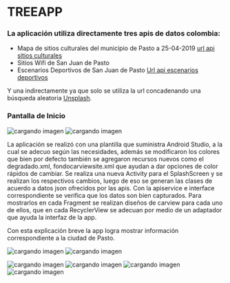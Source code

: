 # TREEAPP
### La aplicación utiliza directamente tres apis de  datos colombia:

- Mapa de sitios culturales del municipio de Pasto a 25-04-2019
[url api sitios culturales](https://www.datos.gov.co/Salud-y-Protecci-n-Social/Mapa-de-sitios-culturales-del-municipio-de-Pasto-a/4zbg-ky2h)
- Sitios Wifi de San Juan de Pasto
- Escenarios Deportivos de San Juan de Pasto [Url api escenarios deportivos](https://www.datos.gov.co/Funci-n-p-blica/Escenarios-Deportivos-Municipio-De-PASTO/vx6j-j5fb)


Y una indirectamente ya que solo se utiliza la url concadenando una búsqueda aleatoria
[Unsplash](https://unsplash.com/).

### Pantalla de Inicio
![cargando imagen](https://lh4.googleusercontent.com/nrac88x4-DS5_mpIpufYP5K3h1I1DuZawYpr4xmdpI_CIxs-jidmTu4_L_5i33DEOJqkKQnbXwuIr0TMfg-VwJ9GSLmFsPtPyrk0f8Xa)
![cargando imagen](https://lh6.googleusercontent.com/syiJcvwCEAHoFJmWBf49ExcU-K3JgQP1UHR8dIxyqwfUgR7j7rEuEKV45-JNzudtVeUrIdnx_Vpmx2KoarhFo3Zhidp8uJMVzmJVR1rh)

La aplicación se realizó con una plantilla que suministra Android Studio, a la cual se adecuo según las necesidades, además se modificaron los colores que bien por defecto también se agregaron recursos nuevos como el degradado.xml, fondocarviewsite.xml que ayudan a dar opciones de color rápidos de cambiar.
Se realiza una nueva Activity para el SplashScreen y se realizan los respectivos cambios, luego de eso se generan las clases de acuerdo a datos json ofrecidos por las apis. Con la apiservice e  interface correspondiente se verifica que los datos son bien capturados.
Para mostrarlos en cada Fragment se realizan diseños de carview para cada uno de ellos, que en cada RecyclerView se adecuan por medio de un adaptador que ayuda la interfaz de la app.

Con esta explicación breve la app logra mostrar información correspondiente a la ciudad de Pasto.

![cargando imagen](https://lh6.googleusercontent.com/Ur2TL63f3MMqdGrTmp0nS0FgwufKNzNuNq6G_aQyzq_59yWsA9m7Ocme-GzFJMzfoiitxbyUcA4btWDk7UszPv7OndKFSUZPiJ8tg8TR)
![cargando imagen](https://lh3.googleusercontent.com/TAKRW-ZiExzV6NxHx1LltH6gJTtm4GTgmfz-snZ-rShHpA5RBkVqMIkU71g_JLX57Uc3C55fGExvLi3OZfpVLFEH7j3l8VzU8LcfXcrV)


![cargando imagen](https://lh4.googleusercontent.com/nDcPZ5YlEkIZJVYCQtzpVGPOVPQl_d8LsxohQbO5oxVsjAchyWcUt4oPQESGxQ3LZNDHzD2ioxuaD-NdWEDGLJee6URwD6Nh3PT6Y0hU)
![cargando imagen](https://lh3.googleusercontent.com/TAKRW-ZiExzV6NxHx1LltH6gJTtm4GTgmfz-snZ-rShHpA5RBkVqMIkU71g_JLX57Uc3C55fGExvLi3OZfpVLFEH7j3l8VzU8LcfXcrV)
![cargando imagen](https://lh5.googleusercontent.com/a6YJHPbBCIsPBMiKw0EqKvRwjqgYY0F4w5UTt8JsMyLyvkLHsO_XLiGfPtHYUL0gdIQLbUXYwa6etx4hwFeQw5EpZFjuhdkR-wFiWSCN)
![cargando imagen](https://lh4.googleusercontent.com/caDuO74CmIJvHUQUWmnm-ZWmr-I0wSDIh1p5hg6XtG_0-riG9xWaVIuvodfepGV33-QkgXKHmpDnmoKQmhYszzwZ3lSo5Tj_iwEMupmZ)

